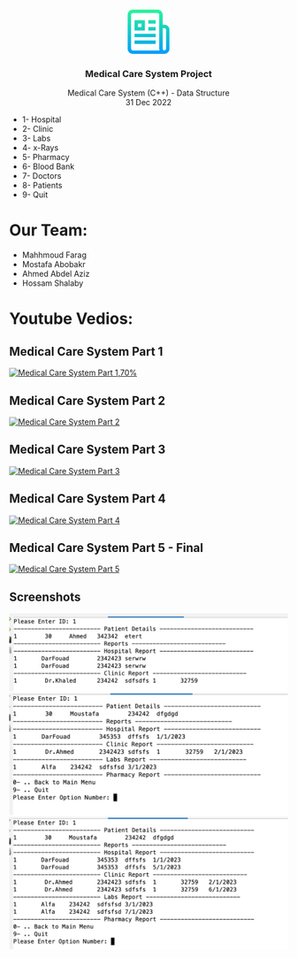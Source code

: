 
 <!-- PROJECT LOGO -->
<br />
<div align="center">
  <a href="https://github.com/mahmoud4it/medical_care_system">
    <img src="screenshots/logo.png" alt="Logo" width="80" height="80">
  </a>

  <h3 align="center">Medical Care System Project</h3>

  <p align="center">
    Medical Care System (C++) - Data Structure
    <br />
     31 Dec 2022
  </p>
</div>

* 1- Hospital
* 2- Clinic
* 3- Labs
* 4- x-Rays
* 5- Pharmacy
* 6- Blood Bank
* 7- Doctors
* 8- Patients
* 9- Quit

# Our Team:
* Mahhmoud Farag
* Mostafa Abobakr
* Ahmed Abdel Aziz
* Hossam Shalaby


# Youtube Vedios:
## Medical Care System Part 1  
[![Medical Care System Part 1](https://img.youtube.com/vi/ebogGN9hTks/0.jpg),70%](https://youtu.be/ebogGN9hTks "Medical Care System Part 1")


## Medical Care System Part 2  
[![Medical Care System Part 2](https://img.youtube.com/vi/27nBYhmuml4/0.jpg)](https://youtu.be/27nBYhmuml4 "Medical Care System Part 2")


## Medical Care System Part 3  
[![Medical Care System Part 3](https://img.youtube.com/vi/O5x4SzAkLpo/0.jpg)](https://youtu.be/O5x4SzAkLpo "Medical Care System Part 3")


## Medical Care System Part 4  
[![Medical Care System Part 4](https://img.youtube.com/vi/iaxWHs65joc/0.jpg)](https://youtu.be/iaxWHs65joc "Medical Care System Part 4")


## Medical Care System Part 5 - Final  
[![Medical Care System Part 5](https://img.youtube.com/vi/vSxEFaZZ88k/0.jpg)](https://youtu.be/vSxEFaZZ88k "Medical Care System Part 5")


## Screenshots 
![Screenshot](./screenshots/1.png)
![Screenshot](./screenshots/2.png)
![Screenshot](./screenshots/3.png)


